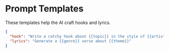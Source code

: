 # Prompt Templates

These templates help the AI craft hooks and lyrics.

```json
{
  "hook": "Write a catchy hook about {{topic}} in the style of {{artist}}",
  "lyrics": "Generate a {{genre}} verse about {{theme}}"
}
```
